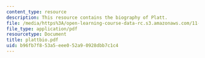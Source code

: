 ```yaml
---
content_type: resource
description: This resource contains the biography of Platt.
file: /media/https%3A/open-learning-course-data-rc.s3.amazonaws.com/11-941-disaster-vulnerability-and-resilience-spring-2005/b96fb7f853a5eee052a90928dbb7c1c4_plattbio.pdf
file_type: application/pdf
resourcetype: Document
title: plattbio.pdf
uid: b96fb7f8-53a5-eee0-52a9-0928dbb7c1c4
---
```

